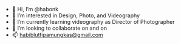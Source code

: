 - 👋 Hi, I’m @habonk
- 👀 I’m interested in Design, Photo, and Videography
- 🌱 I’m currently learning videography as Director of Photographer
- 💞️ I’m looking to collaborate on and on
- 📫 habiblutfipamungkas@gmail.com

<!---
habonk/habonk is a ✨ special ✨ repository because its `README.md` (this file) appears on your GitHub profile.
You can click the Preview link to take a look at your changes.
--->
